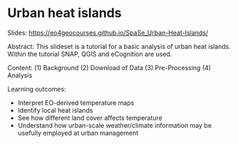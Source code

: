 # Urban heat islands

Slides: 
https://eo4geocourses.github.io/SpaSe_Urban-Heat-Islands/

Abstract: 
This slideset is a tutorial for a basic analysis of urban heat islands. Within the tutorial SNAP, QGIS and eCognition are used.

Content: 
(1) Background 
(2) Download of Data
(3) Pre-Processing
(4) Analysis
			
Learning outcomes: 
* Interpret EO-derived temperature maps
* Identify local heat islands
* See how different land cover affects temperature
* Understand how urban-scale weather/climate information may be usefully employed at urban management


